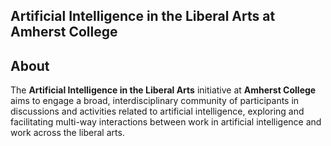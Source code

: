 ## Artificial Intelligence in the Liberal Arts at Amherst College

## About
The **Artificial Intelligence in the Liberal Arts** initiative at **Amherst College** aims to engage a broad, interdisciplinary community of participants in discussions and activities related to artificial intelligence, exploring and facilitating multi-way interactions between work in artificial intelligence and work across the liberal arts.



